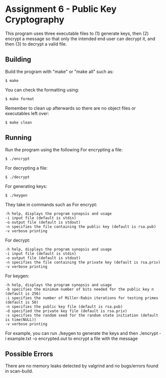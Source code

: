 # Assignment 6 - Public Key Cryptography 
This program uses three executable files to (1) generate keys, then (2) encrypt a 
message so that only the intended end user can decrypt it, and then (3) to decrypt a 
valid file.

## Building
Build the program with "make" or "make all" such as:
```
$ make
```
You can check the formatting using:
```
$ make format
```
Remember to clean up afterwards so there are no object files or executables left over:
```
$ make clean
```

## Running
Run the program using the following
For encrypting a file:
```
$ ./encrypt
```
For decrypting a file:
```
$ ./decrypt
```
For generating keys:
```
$ ./keygen
```

They take in commands such as
For encrypt:
```
-h help, displays the program synopsis and usage
-i input file (default is stdin)
-o output file (default is stdout)
-n specifies the file containing the public key (default is rsa.pub)
-v verbose printing
```
For decrypt:
```
-h help, displays the program synopsis and usage
-i input file (default is stdin)
-o output file (default is stdout)
-n specifies the file containing the private key (default is rsa.priv)
-v verbose printing
```
For keygen:
```
-h help, displays the program synopsis and usage
-b specifies the minimum number of bits needed for the public key n (default is 256)
-i specifies the number of Miller-Rabin iterations for testing primes (default is 50)
-n specifies the public key file (default is rsa.pub)
-d specified the private key file (default is rsa.priv)
-s specifies the random seed for the random state initiation (default is time(NULL))
-v verbose printing
```
For example, you can run ./keygen to generate the keys
and then ./encrypt -i example.txt -o encrypted.out to encrypt a file with the message

## Possible Errors
There are no memory leaks detected by valgrind and no bugs/errors found in scan-build.

